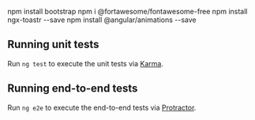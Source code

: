 
npm install bootstrap
npm i @fortawesome/fontawesome-free
npm install ngx-toastr --save
npm install @angular/animations --save


## Running unit tests

Run `ng test` to execute the unit tests via [Karma](https://karma-runner.github.io).

## Running end-to-end tests

Run `ng e2e` to execute the end-to-end tests via [Protractor](http://www.protractortest.org/).
